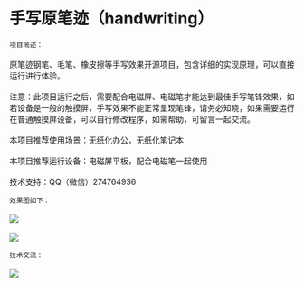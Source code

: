 # 手写原笔迹（handwriting）
`项目简述：`</br></br>
原笔迹钢笔、毛笔、橡皮擦等手写效果开源项目，包含详细的实现原理，可以直接运行进行体验。
</br></br>注意：此项目运行之后，需要配合电磁屏、电磁笔才能达到最佳手写笔锋效果，如若设备是一般的触摸屏，手写效果不能正常呈现笔锋，请务必知晓，如果需要运行在普通触摸屏设备，可以自行修改程序，如需帮助，可留言一起交流。
</br></br>本项目推荐使用场景：无纸化办公，无纸化笔记本
</br></br>本项目推荐运行设备：电磁屏平板，配合电磁笔一起使用
</br></br>技术支持：QQ（微信）274764936

`效果图如下：`</br></br>
![](https://raw.githubusercontent.com/leiguoqiang1818/handwriting/master/image/shufa.jpg)
</br></br>
![](https://raw.githubusercontent.com/leiguoqiang1818/handwriting/master/image/maozedong.jpg)

`技术交流：`
</br></br>
![](https://raw.githubusercontent.com/leiguoqiang1818/handwriting/master/image/weixintouxiangnew.jpg)
